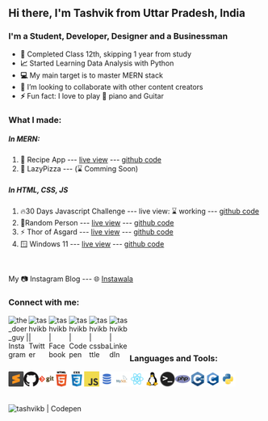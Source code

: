 


## Hi there, I'm Tashvik from Uttar Pradesh, India

### I'm a Student, Developer, Designer and a Businessman
- **📖** Completed Class 12th, skipping 1 year from study
- **📈** Started Learning Data Analysis with Python
- **💻** My main target is to master MERN stack
- **🤝** I’m looking to collaborate with other content creators
- **⚡** Fun fact: I love to play **🎹** piano and Guitar

### What I made:
##### In MERN:
1. 🍜 Recipe App --- [live view](https://recipe-app-tashvikb.herokuapp.com/) --- [github code](https://github.com/tashvikb/recipe-app)
2. 🍕 LazyPizza --- (⌛ Comming Soon)

##### In HTML, CSS, JS
1. 🔥30 Days Javascript Challenge --- live view: ⌛ working --- [github code](https://github.com/tashvikb/30-days-js-challenge)
2. 🧍Random Person --- [live view](https://random-person.netlify.app/) --- [github code](https://github.com/tashvikb/random-person)
3. ⚡ Thor of Asgard --- [live view](https://tashvikb.github.io/thorofasgard.github.io/) --- [github code](https://github.com/tashvikb/thorofasgard.github.io)
4. 🪟 Windows 11 --- [live view](https://tb-windows-11.netlify.app) --- [github code](https://github.com/tashvikb/windows-11)

<!---- Add some spotify music and more ----->

<br />

My 📷 Instagram Blog ---  🌐 [Instawala](https://www.instawala.xyz)

### Connect with me:

[<img align="left" alt="the_doer_guy | Instagram" width="40px" src="https://cdn.jsdelivr.net/npm/simple-icons@v3/icons/instagram.svg" />][instagram]

[<img align="left" alt="tashvikb | Twitter" width="40px" src="https://cdn.jsdelivr.net/npm/simple-icons@v3/icons/twitter.svg" />][twitter]

[<img align="left" alt="tashvikb | Facebook" width="40px" src="https://cdn.jsdelivr.net/npm/simple-icons@v3/icons/facebook.svg" />][facebook]

[<img align="left" alt="tashvikb | Codepen" width="40px" src="https://cdn.jsdelivr.net/npm/simple-icons@v3/icons/codepen.svg" />][codepen]

[<img align="left" alt="tashvikb | cssbattle" width="40px" src="https://pbs.twimg.com/profile_images/1114446136302084096/BIu19jPP_400x400.png" />][cssbattle]

[<img align="left" alt="tashvikb | LinkedIn" width="40px" src="https://cdn.jsdelivr.net/npm/simple-icons@v3/icons/linkedin.svg" />][linkedin]

<br />
<br />
<br />

### Languages and Tools:

<img align="left" alt="Sublime Text" width="30px" src="https://raw.githubusercontent.com/github/explore/80688e429a7d4ef2fca1e82350fe8e3517d3494d/topics/sublime-text/sublime-text.png" />
<img align="left" alt="GitHub" width="30px" src="https://raw.githubusercontent.com/github/explore/78df643247d429f6cc873026c0622819ad797942/topics/github/github.png" />
<img align="left" alt="Git" width="30px" src="https://raw.githubusercontent.com/github/explore/80688e429a7d4ef2fca1e82350fe8e3517d3494d/topics/git/git.png" />
<img align="left" alt="HTML5" width="30px" src="https://raw.githubusercontent.com/github/explore/80688e429a7d4ef2fca1e82350fe8e3517d3494d/topics/html/html.png" />
<img align="left" alt="CSS3" width="30px" src="https://raw.githubusercontent.com/github/explore/80688e429a7d4ef2fca1e82350fe8e3517d3494d/topics/css/css.png" />
<img align="left" alt="JavaScript" width="30px" src="https://raw.githubusercontent.com/github/explore/80688e429a7d4ef2fca1e82350fe8e3517d3494d/topics/javascript/javascript.png" />
<img align="left" alt="SQL" width="30px" src="https://raw.githubusercontent.com/github/explore/80688e429a7d4ef2fca1e82350fe8e3517d3494d/topics/sql/sql.png" />
<img align="left" alt="MySQL" width="30px" src="https://raw.githubusercontent.com/github/explore/80688e429a7d4ef2fca1e82350fe8e3517d3494d/topics/mysql/mysql.png" />
<img align="left" alt="React" width="30px" src="https://raw.githubusercontent.com/github/explore/80688e429a7d4ef2fca1e82350fe8e3517d3494d/topics/react/react.png" />
<img align="left" alt="Linux" width="30px" src="https://raw.githubusercontent.com/github/explore/80688e429a7d4ef2fca1e82350fe8e3517d3494d/topics/linux/linux.png" />
<img align="left" alt="Terminal" width="30px" src="https://raw.githubusercontent.com/github/explore/80688e429a7d4ef2fca1e82350fe8e3517d3494d/topics/terminal/terminal.png" />
<img align="left" alt="PHP" width="30px" src="https://raw.githubusercontent.com/github/explore/80688e429a7d4ef2fca1e82350fe8e3517d3494d/topics/php/php.png">
<img align="left" alt="C++" width="30px" src="https://raw.githubusercontent.com/github/explore/80688e429a7d4ef2fca1e82350fe8e3517d3494d/topics/cpp/cpp.png">
<img align="left" alt="C" width="30px" src="https://raw.githubusercontent.com/github/explore/80688e429a7d4ef2fca1e82350fe8e3517d3494d/topics/c/c.png">
<img align="left" alt="Python" width="30px" src="https://raw.githubusercontent.com/github/explore/80688e429a7d4ef2fca1e82350fe8e3517d3494d/topics/python/python.png">

<br />
<br />
<br />

<!---- Buy me a Coffee ---->

[<img align="left" alt="tashvikb | Codepen" width="230px" src="https://www.buymeacoffee.com/assets/img/guidelines/download-assets-2.svg" />][buymeacoffee]
<!---- Links ---->

[instagram]: https://www.instagram.com/the_doer_guy
[twitter]: https://twitter.com/Tashvik2
[facebook]: https://www.facebook.com/tashvikb
[linkedin]: https://www.linkedin.com/in/tashvikb
[cssbattle]:https://cssbattle.dev/player/tashvikb
[codepen]:https://codepen.io/tashvikb
[buymeacoffee]:https://www.buymeacoffee.com/tashvikb
